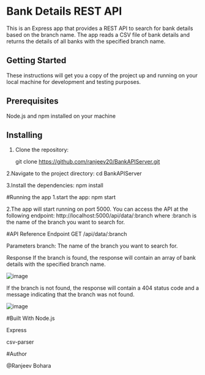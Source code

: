 # Bank Details REST API

This is an Express app that provides a REST API to search for bank details based on the branch name. The app reads a CSV file of bank details and returns the details of all banks with the specified branch name.

## Getting Started
These instructions will get you a copy of the project up and running on your local machine for development and testing purposes.

## Prerequisites
Node.js and npm installed on your machine

## Installing
  1. Clone the repository:
  
     git clone https://github.com/ranjeev20/BankAPIServer.git
     

   2.Navigate to the project directory:
    cd BankAPIServer

   3.Install the dependencies:
    npm install

#Running the app
  1.start the app:
    npm start

  2.The app will start running on port 5000. You can access the API at the following endpoint:
    http://localhost:5000/api/data/:branch
    where :branch is the name of the branch you want to search for.
  
#API Reference
 Endpoint
   GET /api/data/:branch
  
 Parameters
   branch: The name of the branch you want to search for.
   
 Response
  If the branch is found, the response will contain an array of bank details with the specified branch name.

![image](https://user-images.githubusercontent.com/91145878/216671871-03683f86-0bae-49fa-ace3-ce919c37c697.png)

  If the branch is not found, the response will contain a 404 status code and a message indicating that the branch was not found.

![image](https://user-images.githubusercontent.com/91145878/216672055-0b8cdfc0-3957-42ec-9de3-145447d877c7.png)

#Built With
  Node.js
  
  Express
  
  csv-parser
  
#Author

@Ranjeev Bohara

